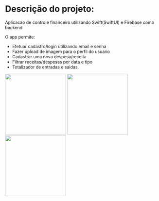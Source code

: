 # Descrição do projeto:

Aplicacao de controle financeiro utilizando Swift(SwiftUI) e Firebase como backend

O app permite:
  - Efetuar cadastro/login utilizando email e senha
  - Fazer upload de imagem para o perfil do usuario
  - Cadastrar uma nova despesa/receita
  - Filtrar receitas/despesas por data e tipo
  - Totalizador de entradas e saidas.


<div>
  <img src="https://github.com/felipeavila-dev/chatSwiftUI/assets/26674677/030e7f13-fd72-430e-b3a6-d23e82e53060" width='200' />
  <img src="https://github.com/felipeavila-dev/chatSwiftUI/assets/26674677/68ed840f-0fcc-4080-986d-9d9a2ec3daca" width='200' />
  <img src="https://github.com/felipeavila-dev/chatSwiftUI/assets/26674677/5c70c21a-87f4-4aa8-85e2-a305751babf6" width='200' />
</div>


